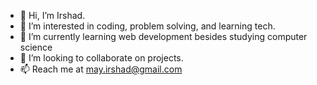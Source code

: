 - 👋 Hi, I’m Irshad.
- 👀 I’m interested in coding, problem solving, and learning tech.
- 🌱 I’m currently learning web development besides studying computer science
- 💞️ I’m looking to collaborate on projects. 
- 📫 Reach me at may.irshad@gmail.com


